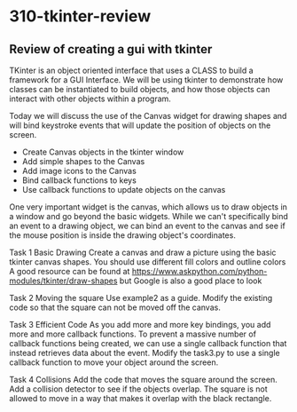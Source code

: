 # 310-tkinter-review
## Review of creating a gui with tkinter

TKinter is an object oriented interface that uses a CLASS to build a framework for a GUI Interface.  We will be using tkinter  to demonstrate how classes can be instantiated to build objects, and how those objects can interact with other objects within a program.

Today we will discuss the use of the Canvas widget for drawing shapes and will bind keystroke events that will update the position of objects on the screen.

* Create Canvas objects in the tkinter window
* Add simple shapes to the Canvas
* Add image icons to the Canvas
* Bind callback functions to keys
* Use callback functions to update objects on the canvas

One very important widget is the canvas, which allows us to draw objects in a window and go beyond the basic widgets.  While we can't specifically bind an event to a drawing object, we can bind an event to the canvas and see if the mouse position is inside the drawing object's coordinates.


Task 1 Basic Drawing
Create a canvas and draw a picture using the basic tkinter canvas shapes.  You should use different fill colors and outline colors
A good resource can be found at https://www.askpython.com/python-modules/tkinter/draw-shapes but Google is also a good place to look

Task 2 Moving the square
Use example2 as a guide.  Modify the existing code so that the square can not be moved off the canvas.

Task 3 Efficient Code
As you add more and more key bindings, you add more and more callback functions.  To prevent a massive number of callback functions being created, we can use a single callback function that instead retrieves data about the event.  Modify the task3.py to use a single callback function to move your object around the screen.

Task 4 Collisions
Add the code that moves the square around the screen.  Add a collision detector to see if the objects overlap. The square is not allowed to move in a way that makes it overlap with the black rectangle.
